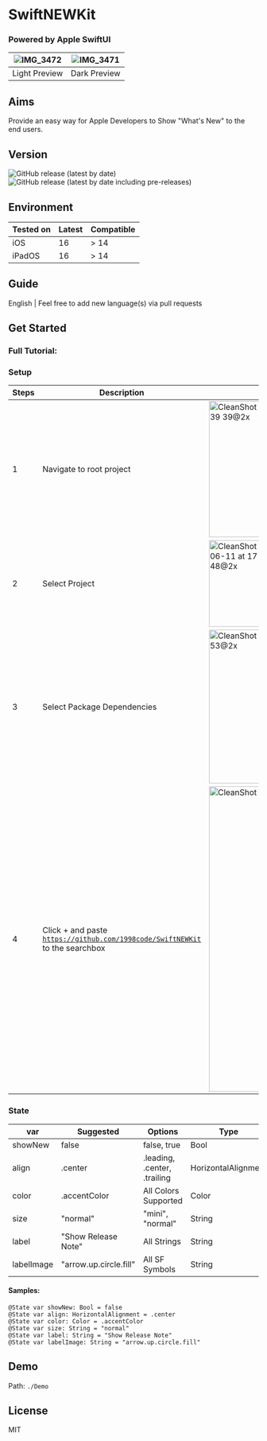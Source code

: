# SwiftNEWKit
### Powered by Apple SwiftUI

![IMG_3472](https://user-images.githubusercontent.com/54872601/173187065-14d78119-47e7-4dcb-a3e6-c7fee4f0c67f.PNG) | ![IMG_3471](https://user-images.githubusercontent.com/54872601/173187067-fe3b5cac-54b5-4482-b73f-42e6c500546f.PNG)
------------- | ------------
Light Preview | Dark Preview

## Aims
Provide an easy way for Apple Developers to Show "What's New" to the end users.

## Version
![GitHub release (latest by date)](https://img.shields.io/github/v/release/1998code/SwiftNEWKit?color=g&label=STABLE&style=for-the-badge)
![GitHub release (latest by date including pre-releases)](https://img.shields.io/github/v/release/1998code/SwiftNEWKit?color=green&include_prereleases&label=BETA&style=for-the-badge)

## Environment

Tested on | Latest | Compatible
--------- | ------ | ----------
iOS       | 16     | > 14
iPadOS    | 16     | > 14

## Guide
English | Feel free to add new language(s) via pull requests

## Get Started
### Full Tutorial: 

### Setup
Steps | Description | Screenshot
------| ----------- | ----------
1 | Navigate to root project | <img width="274" alt="CleanShot 2022-06-11 at 17 39 39@2x" src="https://user-images.githubusercontent.com/54872601/173182521-27481cf2-c9bf-4f87-95cc-76f5d1c05094.png">
2 | Select Project | <img width="174" alt="CleanShot 2022-06-11 at 17 39 48@2x" src="https://user-images.githubusercontent.com/54872601/173182523-6a24c67a-8f27-4ef7-a3f4-ea63cfd8436f.png">
3 | Select Package Dependencies | <img width="309" alt="CleanShot 2022-06-11 at 17 39 53@2x" src="https://user-images.githubusercontent.com/54872601/173182526-e5660b7f-c50c-4173-81f5-83c10c514659.png">
4 | Click + and paste <code>https://github.com/1998code/SwiftNEWKit</code> to the searchbox | <img width="614" alt="CleanShot 2022-06-11 at 17 39 32@2x" src="https://user-images.githubusercontent.com/54872601/173182527-2a151198-7ac0-4735-8257-11580ada3d5e.png">

### State
var         | Suggested                 | Options                      | Type
----------- | ------------------------- | ---------------------------- | ----
showNew     | false                     | false, true                  | Bool
align       | .center                   | .leading, .center, .trailing | HorizontalAlignment
color       | .accentColor              | All Colors Supported         | Color
size        | "normal"                  | "mini", "normal"             | String
label       | "Show Release Note"       | All Strings                  | String
labelImage  | "arrow.up.circle.fill"    | All SF Symbols               | String

#### Samples:
```
@State var showNew: Bool = false
@State var align: HorizontalAlignment = .center
@State var color: Color = .accentColor
@State var size: String = "normal"
@State var label: String = "Show Release Note"
@State var labelImage: String = "arrow.up.circle.fill"
```

## Demo
Path: <code>./Demo</code>

## License
MIT
